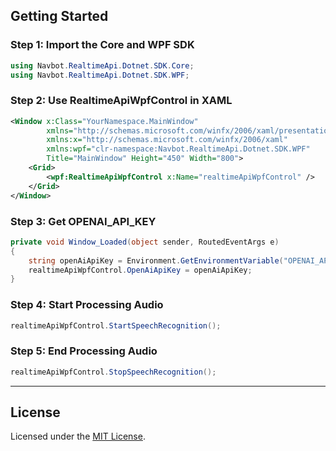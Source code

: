 ## **Getting Started**

### **Step 1: Import the Core and WPF SDK**

```c#
using Navbot.RealtimeApi.Dotnet.SDK.Core;
using Navbot.RealtimeApi.Dotnet.SDK.WPF;
```

### Step 2: Use RealtimeApiWpfControl in XAML

```xml
<Window x:Class="YourNamespace.MainWindow"
        xmlns="http://schemas.microsoft.com/winfx/2006/xaml/presentation"
        xmlns:x="http://schemas.microsoft.com/winfx/2006/xaml"
        xmlns:wpf="clr-namespace:Navbot.RealtimeApi.Dotnet.SDK.WPF"
        Title="MainWindow" Height="450" Width="800">
    <Grid>
        <wpf:RealtimeApiWpfControl x:Name="realtimeApiWpfControl" />
    </Grid>
</Window>

```

### Step 3: Get OPENAI_API_KEY

```c#
private void Window_Loaded(object sender, RoutedEventArgs e)
{
    string openAiApiKey = Environment.GetEnvironmentVariable("OPENAI_API_KEY") ?? "";
    realtimeApiWpfControl.OpenAiApiKey = openAiApiKey;
}
```

### **Step 4: Start Processing Audio**

```c#
realtimeApiWpfControl.StartSpeechRecognition();
```

### **Step 5: End Processing Audio**

```c#
realtimeApiWpfControl.StopSpeechRecognition();
```

------

## **License**

Licensed under the [MIT License](LICENSE).